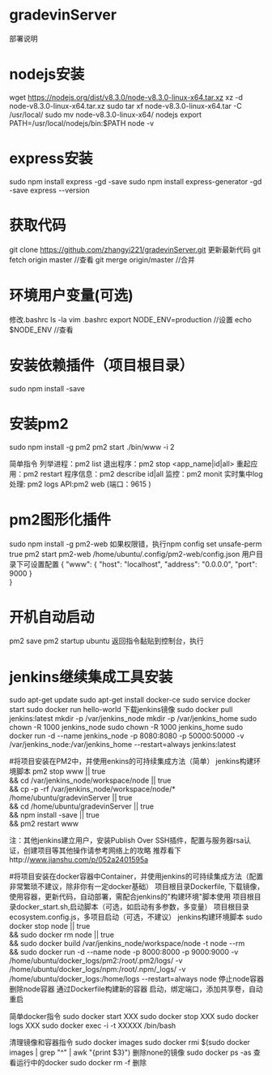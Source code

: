 # gradevinServer
部署说明

# nodejs安装
wget https://nodejs.org/dist/v8.3.0/node-v8.3.0-linux-x64.tar.xz
xz -d node-v8.3.0-linux-x64.tar.xz
sudo tar xf node-v8.3.0-linux-x64.tar -C /usr/local/
sudo mv node-v8.3.0-linux-x64/ nodejs
export PATH=/usr/local/nodejs/bin:$PATH
node -v

# express安装
sudo npm install express -gd -save
sudo npm install express-generator -gd -save
express --version

# 获取代码
git clone https://github.com/zhangyi221/gradevinServer.git
更新最新代码
git fetch origin master //查看
git merge origin/master  //合并

# 环境用户变量(可选)
修改.bashrc
ls -la
vim .bashrc
export NODE_ENV=production  //设置
echo $NODE_ENV  //查看

# 安装依赖插件（项目根目录）
sudo npm install -save

# 安装pm2
sudo npm install -g pm2
pm2 start ./bin/www -i 2

简单指令
列举进程：pm2 list
退出程序：pm2 stop <app_name|id|all>
重起应用：pm2 restart
程序信息：pm2 describe id|all
监控：pm2 monit
实时集中log处理: pm2 logs
API:pm2 web (端口：9615 )

# pm2图形化插件
sudo npm install -g pm2-web
如果权限错，执行npm config set unsafe-perm true
pm2 start pm2-web
/home/ubuntu/.config/pm2-web/config.json  用户目录下可设置配置
{
    "www": {
        "host": "localhost",
        "address": "0.0.0.0",
        "port": 9000
    }                         
}
# 开机自动启动
pm2 save
pm2 startup ubuntu
返回指令黏贴到控制台，执行

# jenkins继续集成工具安装
sudo apt-get update
sudo apt-get install docker-ce
sudo service docker start
sudo docker run hello-world
下载jenkins镜像
sudo docker pull jenkins:latest
mkdir -p /var/jenkins_node
mkdir -p /var/jenkins_home
sudo chown -R 1000 jenkins_node
sudo chown -R 1000 jenkins_home
sudo docker run -d --name jenkins_node -p 8080:8080 -p 50000:50000 -v /var/jenkins_node:/var/jenkins_home --restart=always  jenkins:latest

#将项目安装在PM2中，并使用enkins的可持续集成方法（简单）
jenkins构建环境脚本
pm2 stop www || true \
    && cd /var/jenkins_node/workspace/node || true \
    && cp -p -rf /var/jenkins_node/workspace/node/* /home/ubuntu/gradevinServer || true \
    && cd /home/ubuntu/gradevinServer || true \
    && npm install -save || true \
    && pm2 restart www

注：其他jenkins建立用户，安装Publish Over SSH插件，配置与服务器rsa认证，创建项目等其他操作请参考网络上的攻略
推荐看下http://www.jianshu.com/p/052a2401595a

#将项目安装在docker容器中Container，并使用jenkins的可持续集成方法（配置非常繁琐不建议，除非你有一定docker基础）
项目根目录Dockerfile, 下载镜像，使用容器，更新代码，自动部署，需配合jenkins的"构建环境"脚本使用
项目根目录docker_start.sh,启动脚本（可选，如启动有多参数，多变量）
项目根目录ecosystem.config.js，多项目启动（可选，不建议）
jenkins构建环境脚本
sudo docker stop node || true \
    && sudo docker rm node || true \
    && sudo docker build /var/jenkins_node/workspace/node  -t node --rm  \
    && sudo docker run -d --name node -p 8000:8000 -p 9000:9000 -v /home/ubuntu/docker_logs/pm2:/root/.pm2/logs/ -v /home/ubuntu/docker_logs/npm:/root/.npm/_logs/ -v /home/ubuntu/docker_logs:/home/logs --restart=always node
停止node容器
删除node容器
通过Dockerfile构建新的容器
启动，绑定端口，添加共享卷，自动重启


简单docker指令
sudo docker start XXX
sudo docker stop XXX
sudo docker logs XXX
sudo docker exec -i -t XXXXX /bin/bash

清理镜像和容器指令
sudo docker images
sudo docker rmi $(sudo docker images | grep "^<none>" | awk "{print $3}")   删除none的镜像
sudo docker ps -as 查看运行中的docker
sudo docker rm -f 删除